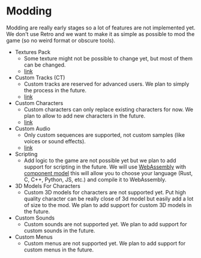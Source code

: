 # Modding
Modding are really early stages so a lot of features are not implemented yet. We don't use Retro and we want to make it as simple as possible to mod the game (so no weird format or obscure tools).

* Textures Pack
    * Some texture might not be possible to change yet, but most of them can be changed.
    * [link](textures-pack.md)
* Custom Tracks (CT)
    * Custom tracks are reserved for advanced users. We plan to simply the process in the future.
    * [link](custom-track.md)
* Custom Characters
    * Custom characters can only replace existing characters for now. We plan to allow to add new characters in the future.
    * [link](custom-characters.md)
* Custom Audio
    * Only custom sequences are supported, not custom samples (like voices or sound effects).
    * [link](custom-audio.md)
* Scripting
    * Add logic to the game are not possible yet but we plan to add support for scripting in the future. We will use [WebAssembly](https://en.wikipedia.org/wiki/WebAssembly) with [component model](https://component-model.bytecodealliance.org/) this will allow you to choose your language (Rust, C, C++, Python, JS, etc.) and compile it to WebAssembly.
* 3D Models For Characters
    * Custom 3D models for characters are not supported yet. Put high quality character can be really close of 3d model but easily add a lot of size to the mod. We plan to add support for custom 3D models in the future.
* Custom Sounds
    * Custom sounds are not supported yet. We plan to add support for custom sounds in the future.
* Custom Menus
    * Custom menus are not supported yet. We plan to add support for custom menus in the future.
